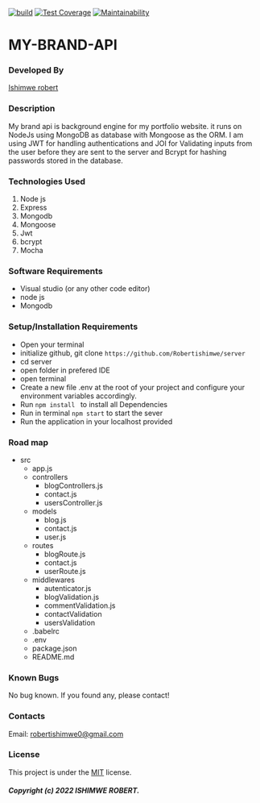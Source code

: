 [![build](https://github.com/Robertishimwe/server/actions/workflows/ymain.yml/badge.svg)](https://github.com/Robertishimwe/server/actions/workflows/ymain.yml)
[![Test Coverage](https://api.codeclimate.com/v1/badges/dd7eaa156386a05a0b07/test_coverage)](https://codeclimate.com/github/Robertishimwe/server/test_coverage)
[![Maintainability](https://api.codeclimate.com/v1/badges/dd7eaa156386a05a0b07/maintainability)](https://codeclimate.com/github/Robertishimwe/server/maintainability)

# MY-BRAND-API

### Developed By
[Ishimwe robert](https://github.com/Robertishimwe)

### Description
My brand api is background engine for my portfolio website. it runs on NodeJs using MongoDB as database with Mongoose as the ORM. I am using JWT for handling authentications and JOI for Validating inputs from the user before they are sent to the server and Bcrypt for hashing passwords stored in the database.

### Technologies Used

1. Node js
2. Express
3. Mongodb
4. Mongoose 
5. Jwt
6. bcrypt
7. Mocha

### Software Requirements

* Visual studio (or any other code editor)
* node js
* Mongodb

### Setup/Installation Requirements

* Open your terminal
* initialize github, git clone ` https://github.com/Robertishimwe/server `
* cd server
* open folder in prefered IDE
* open terminal
* Create a new file .env at the root of your project and configure your environment variables accordingly.
* Run `npm install ` to install all Dependencies
* Run in terminal `npm start` to start the sever
* Run the application in your localhost provided


### Road map
-  src
   - app.js
   - controllers
     - blogControllers.js
     - contact.js
     - usersController.js
   - models
      - blog.js
     - contact.js
     - user.js
   - routes
     - blogRoute.js
     - contact.js
     - userRoute.js
   - middlewares
       - autenticator.js
       - blogValidation.js
      -  commentValidation.js
      - contactValidation
      - usersValidation
   - .babelrc
   - .env
   - package.json
   - README.md




### Known Bugs
No bug known. If you found any, please contact!

### Contacts
Email: robertishimwe0@gmail.com



### License
This project is under the [MIT](https://github.com/Robertishimwe) license.

##### Copyright (c) 2022 ISHIMWE ROBERT.
